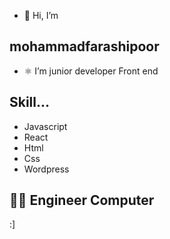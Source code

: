 - 👋 Hi, I’m 
##  mohammadfarashipoor
- ⚛  I’m junior developer Front end 
## Skill...
   - Javascript
   - React 
   - Html
   - Css
   - Wordpress 

## 👨‍💻 Engineer Computer 
<!---
mohammadfarashipoor/mohammadfarashipoor is a ✨ special ✨ repository because its `README.md` (this file) appears on your GitHub profile.
You can click the Preview link to take a look at your changes.
--->



:]






